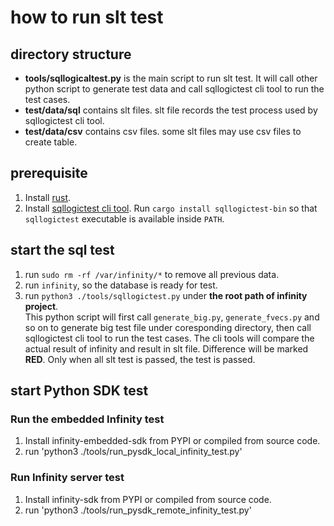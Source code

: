 # how to run slt test

## directory structure

* **tools/sqllogicaltest.py** is the main script to run slt test. It will call other python script to generate test data and call sqllogictest cli tool to run the test cases.  
* **test/data/sql** contains slt files. slt file records the test process used by sqllogictest cli tool.
* **test/data/csv** contains csv files. some slt files may use csv files to create table.

## prerequisite

1. Install [rust](https://www.rust-lang.org/tools/install).
2. Install [sqllogictest cli tool](https://github.com/risinglightdb/sqllogictest-rs). Run `cargo install sqllogictest-bin` so that `sqllogictest` executable is available inside `PATH`.

## start the sql test

1. run `sudo rm -rf /var/infinity/*` to remove all previous data.
2. run `infinity`, so the database is ready for test.
3. run `python3 ./tools/sqllogictest.py` under **the root path of infinity project**.  
   This python script will first call `generate_big.py`, `generate_fvecs.py` and so on to generate big test file under coresponding directory, then call sqllogictest cli tool to run the test cases. The cli tools will compare the actual result of infinity and result in slt file. Difference will be marked **RED**. Only when all slt test is passed, the test is passed.
   
## start Python SDK test

### Run the embedded Infinity test

1. Install infinity-embedded-sdk from PYPI or compiled from source code.
2. run 'python3 ./tools/run_pysdk_local_infinity_test.py'

### Run Infinity server test

1. Install infinity-sdk from PYPI or compiled from source code.
2. run 'python3 ./tools/run_pysdk_remote_infinity_test.py'

